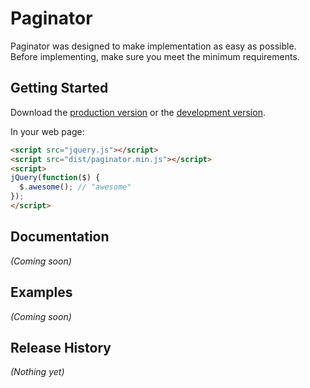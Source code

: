 # Paginator

Paginator was designed to make implementation as easy as possible. Before implementing, make sure you meet the minimum requirements.

## Getting Started
Download the [production version][min] or the [development version][max].

[min]: https://raw.github.com/amazingSurge/paginator/master/dist/paginator.min.js
[max]: https://raw.github.com/amazingSurge/paginator/master/dist/paginator.js

In your web page:

```html
<script src="jquery.js"></script>
<script src="dist/paginator.min.js"></script>
<script>
jQuery(function($) {
  $.awesome(); // "awesome"
});
</script>
```

## Documentation
_(Coming soon)_

## Examples
_(Coming soon)_

## Release History
_(Nothing yet)_
